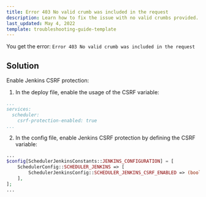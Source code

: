 ```yaml
---
title: Error 403 No valid crumb was included in the request
description: Learn how to fix the issue with no valid crumbs provided.
last_updated: May 4, 2022
template: troubleshooting-guide-template
---
```



You get the error: `Error 403 No valid crumb was included in the request`

## Solution

Enable Jenkins CSRF protection:


1. In the deploy file, enable the usage of the CSRF variable:

```yaml
...
services:
  scheduler:
    csrf-protection-enabled: true
...
```    

2. In the config file, enable Jenkins CSRF protection by defining the CSRF variable:

```php
...
$config[SchedulerJenkinsConstants::JENKINS_CONFIGURATION] = [
    SchedulerConfig::SCHEDULER_JENKINS => [
        SchedulerJenkinsConfig::SCHEDULER_JENKINS_CSRF_ENABLED => (bool)getenv('SPRYKER_JENKINS_CSRF_PROTECTION_ENABLED'),
    ],
];
...
```
